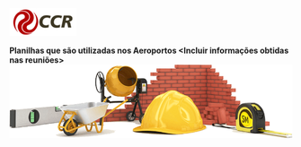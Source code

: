 ![Logo-grupo-ccr-Editado-v3.png](/.attachments/Logo-grupo-ccr-Editado-v3-d6509b97-d628-4b5f-9f4b-91d490fb3047.png)

**Planilhas que são utilizadas nos Aeroportos <Incluir informações obtidas nas reuniões>**
![Img-Contrucao.png](/.attachments/Img-Contrucao-e9e77f79-388c-4b31-bcbe-4c4599e3e31d.png)